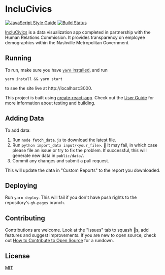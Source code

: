 # IncluCivics

[![JavaScript Style Guide](https://img.shields.io/badge/code_style-standard-brightgreen.svg)](https://standardjs.com)
[![Build Status](https://travis-ci.org/code-for-nashville/inclucivics.svg?branch=master)](https://travis-ci.org/code-for-nashville/inclucivics)

[IncluCivics](https://code-for-nashville.github.io/inclucivics) is a data visualization app completed in partnership with the Human Relations Commission.  It provides transparency on employee demographics within the Nashville Metropolitan Government.

## Running
To run, make sure you have [`yarn` installed](https://yarnpkg.com/en/docs/install), and run


`yarn install && yarn start`

to see the site live at http://localhost:3000.

This project is built using [create-react-app](https://github.com/facebookincubator/create-react-app). Check out the [User Guide](https://github.com/facebookincubator/create-react-app/blob/master/packages/react-scripts/template/README.md) for more information about testing and building.

## Adding Data
To add data:

1. Run `node fetch_data.js` to download the latest file.
2. Run `python import_data input/<your_file>`. 🤞 It may fail, in which case please file an issue or try to fix the problem. If successful, this will generate new data in `public/data/`.
3. Commit any changes and submit a pull request.

This will update the data in "Custom Reports" to the report you downloaded.

## Deploying
Run `yarn deploy`. This will fail if you don't have push rights to the repository's `gh-pages` branch.

## Contributing
Contributions are welcome. Look at the "Issues" tab to squash :bug:s, add features and suggest improvements. If you are new to open source, check out [How to Contribute to Open Source](https://opensource.guide/how-to-contribute/) for a rundown.

## License
[MIT](LICENSE.md)

